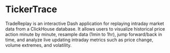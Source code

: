 # TickerTrace
TradeReplay is an interactive Dash application for replaying intraday market data from a ClickHouse database. It allows users to visualize historical price action minute by minute, resample data (1min to 1hr), jump forward/back in time, and analyze live updating intraday metrics such as price change, volume extremes, and volatility.

